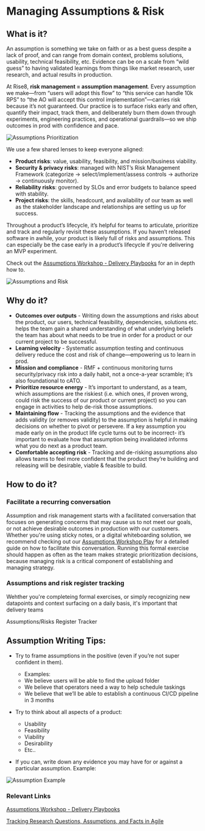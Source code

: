 # Managing Assumptions & Risk

## What is it?

An assumption is something we take on faith or as a best guess despite a lack of proof, and can range from domain context, problems solutions, usability, technical feasibility, etc. Evidence can be on a scale from “wild guess” to having validated learnings from things like market research, user research, and actual results in production.

At Rise8, **risk management = assumption management**. Every assumption we make—from “users will adopt this flow” to “this service can handle 10k RPS” to “the AO will accept this control implementation”—carries risk because it’s not guaranteed. Our practice is to surface risks early and often, quantify their impact, track them, and deliberately burn them down through experiments, engineering practices, and operational guardrails—so we ship outcomes in prod with confidence and pace.

![Assumptions Prioritization](../../assets/assumptions-2-by-2.png)

We use a few shared lenses to keep everyone aligned:

* **Product risks**: value, usability, feasibility, and mission/business viability.
* **Security & privacy risks**: managed with NIST’s Risk Management Framework (categorize → select/implement/assess controls → authorize → continuously monitor).
* **Reliability risks**: governed by SLOs and error budgets to balance speed with stability.
* **Project risks**: the skills, headcount, and availability of our team as well as the stakeholder landscape and relationships are setting us up for success.

Throughout a product’s lifecycle, it’s helpful for teams to articulate, prioritize and track and regularly revisit these assumptions. If you haven’t released software in awhile, your product is likely full of risks and assumptions. This can especially be the case early in a product’s lifecycle if you're delivering an MVP experiment. 

Check out the [Assumptions Workshop \- Delivery Playbooks](https://delivery-playbooks.rise8.us/content/plays/design/assumptions-workshop/) for an in depth how to.

![Assumptions and Risk](../../assets/assumptions-risk.png)

## Why do it?

* **Outcomes over outputs** - Writing down the assumptions and risks about the product, our users, technical feasibility, dependencies, solutions etc. helps the team gain a shared understanding of what underlying beliefs the team has about what needs to be true in order for a product or our current project to be successful.
* **Learning velocity** - Systematic assumption testing and continuous delivery reduce the cost and risk of change—empowering us to learn in prod.
* **Mission and compliance** - RMF + continuous monitoring turns security/privacy risk into a daily habit, not a once-a-year scramble; it’s also foundational to cATO. 
* **Prioritize resource energy** - It’s important to understand, as a team, which assumptions are the riskiest (i.e. which ones, if proven wrong, could risk the success of our product or current project) so you can engage in activities to help de-risk those assumptions.
* **Maintaining flow** - Tracking the assumptions and the evidence that adds validity (or removes validity) to the assumption is helpful in making decisions on whether to pivot or persevere. If a key assumption you made early on in the product life cycle turns out to be incorrect- it’s important to evaluate how that assumption being invalidated informs what you do next as a product team.
* **Comfortable accepting risk** - Tracking and de-risking assumptions also allows teams to feel more confident that the product they’re building and releasing will be desirable, viable & feasible to build.

## How to do it?

### Facilitate a recurring conversation

Assumption and risk management starts with a facilitated conversation that focuses on generating concerns that may cause us to not meet our goals, or not achieve desirable outcomes in production with our customers. Whether you're using sticky notes, or a digital whiteboarding solution, we recommend checking out our [Assumptions Workshop Play](https://delivery-playbooks.rise8.us/content/plays/design/assumptions-workshop/) for a detailed guide on how to facilitate this conversation. Running this formal exercise should happen as often as the team makes strategic prioritization decisions, because managing risk is a critical component of establishing and managing strategy.

### Assumptions and risk register tracking

Wehther you're completeing formal exercises, or simply recognizing new datapoints and context surfacing on a daily basis, it's important that delivery teams  

Assumptions/Risks Register Tracker


## Assumption Writing Tips:

* Try to frame assumptions in the positive (even if you’re not super confident in them).
    * Examples:
    * We believe users will be able to find the upload folder
    * We believe that operators need a way to help schedule taskings
    * We believe that we’ll be able to establish a continuous CI/CD pipeline in 3 months

* Try to think about all aspects of a product:
    * Usability
    * Feasibility
    * Viability
    * Desirability
    * Etc..

* If you can, write down any evidence you may have for or against a particular assumption.  Example:

![Assumption Example](../../assets/assumptions-example.png)

### Relevant Links

[Assumptions Workshop \- Delivery Playbooks](https://delivery-playbooks.rise8.us/content/plays/design/assumptions-workshop/)

[Tracking Research Questions, Assumptions, and Facts in Agile](https://www.nngroup.com/articles/tracking-questions-assumptions-facts-agile/)
